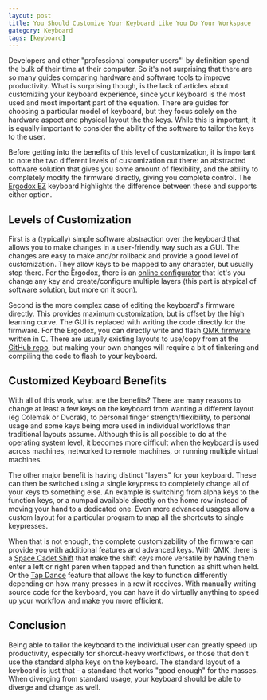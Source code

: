 ```yaml
---
layout: post
title: You Should Customize Your Keyboard Like You Do Your Workspace
gategory: Keyboard
tags: [keyboard]
---
```


Developers and other "professional computer users"' by definition spend the bulk of their time at their computer. So it's not surprising that there are so many guides comparing hardware and software tools to improve productivity. What is surprising though, is the lack of articles about customizing your keyboard experience, since your keyboard is the most used and most important part of the equation. There are guides for choosing a particular model of keyboard, but they focus solely on the hardware aspect and physical layout the the keys. While this is important, it is equally important to consider the ability of the software to tailor the keys to the user. 

Before getting into the benefits of this level of customization, it is important to note the two different levels of customization out there: an abstracted software solution that gives you some amount of flexibility, and the ability to completely modify the firmware directly, giving you complete control. The [Ergodox EZ](https://ergodox-ez.com/) keyboard highlights the difference between these and supports either option.

## Levels of Customization
First is a (typically) simple software abstraction over the keyboard that allows you to make changes in a user-friendly way such as a GUI. The changes are easy to make and/or rollback and provide a good level of customization. They allow keys to be mapped to any character, but usually stop there. For the Ergodox, there is an [online configurator](https://configure.ergodox-ez.com/keyboard_layouts/new) that let's you change any key and create/configure multiple layers (this part is atypical of software solution, but more on it soon).

Second is the more complex case of editing the keyboard's firmware directly. This provides maximum customization, but is offset by the high learning curve. The GUI is replaced with writing the code directly for the firmware. For the Ergodox, you can directly write and flash [QMK firmware](https://qmk.fm/) written in C. There are usually existing layouts to use/copy from at the [GitHub repo](https://github.com/qmk/qmk_firmware), but making your own changes will require a bit of tinkering and compiling the code to flash to your keyboard. 

## Customized Keyboard Benefits
With all of this work, what are the benefits? There are many reasons to change at least a few keys on the keyboard from wanting a different layout (eg Colemak or Dvorak), to personal finger strength/flexibility, to personal usage and some keys being more used in individual workflows than traditional layouts assume. Although this is all possible to do at the operating system level, it becomes more difficult when the keyboard is used across machines, networked to remote machines, or running multiple virtual machines. 

The other major benefit is having distinct "layers" for your keyboard. These can then be switched using a single keypress to completely change all of your keys to something else. An example is switching from alpha keys to the function keys, or a numpad available directly on the home row instead of moving your hand to a dedicated one. Even more advanced usages allow a custom layout for a particular program to map all the shortcuts to single keypresses.

When that is not enough, the complete customizability of the firmware can provide you with additional features and advanced keys. With QMK, there is a [Space Cadet Shift](https://docs.qmk.fm/feature_space_cadet.html) that make the shift keys more versatile by having them enter a left or right paren when tapped and then function as shift when held. Or the [Tap Dance](https://docs.qmk.fm/feature_tap_dance.html) feature that allows the key to function differently depending on how many presses in a row it receives. With manually writing source code for the keyboard, you can have it do virtually anything to speed up your workflow and make you more efficient.

## Conclusion
Being able to tailor the keyboard to the individual user can greatly speed up productivity, especially for shorcut-heavy worfkflows, or those that don't use the standard alpha keys on the keyboard. The standard layout of a keyboard is just that - a standard that works "good enough" for the masses. When diverging from standard usage, your keyboard should be able to diverge and change as well.
